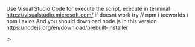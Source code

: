 Use Visual Studio Code for execute the script, execute in terminal https://visualstudio.microsoft.com/
if doesnt work try // npm i teeworlds / npm i axios
And you should download node.js in this version https://nodejs.org/en/download/prebuilt-installer

:>
